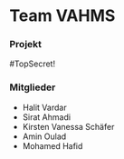 # Team VAHMS
### Projekt
#TopSecret!
### Mitglieder
- Halit Vardar
- Sirat Ahmadi
- Kirsten Vanessa Schäfer
- Amin Oulad
- Mohamed Hafid 